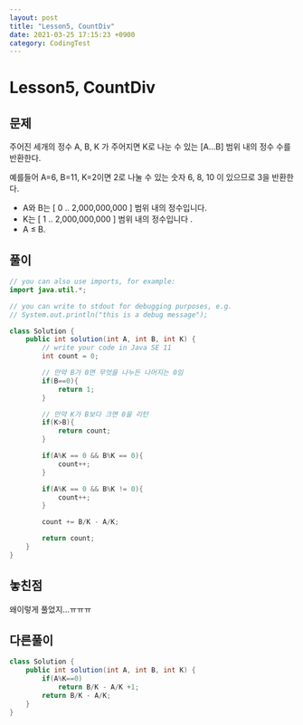 ```yaml
---
layout: post
title: "Lesson5, CountDiv"
date: 2021-03-25 17:15:23 +0900
category: CodingTest
---
```


# Lesson5, CountDiv

## 문제

주어진 세개의 정수 A, B, K 가 주어지면 K로 나눈 수 있는 [A...B] 범위 내의 정수 수를 반환한다.

예를들어 A=6, B=11, K=2이면 2로 나눌 수 있는 숫자 6, 8, 10 이 있으므로 3을 반환한다.

- A와 B는 [ 0 .. 2,000,000,000 ] 범위 내의 정수입니다.
- K는 [ 1 .. 2,000,000,000 ] 범위 내의 정수입니다 .
- A ≤ B.

## 풀이

```java
// you can also use imports, for example:
import java.util.*;

// you can write to stdout for debugging purposes, e.g.
// System.out.println("this is a debug message");

class Solution {
    public int solution(int A, int B, int K) {
        // write your code in Java SE 11
        int count = 0;

        // 만약 B가 0면 무엇을 나누든 나머지는 0임
        if(B==0){
            return 1;
        }

        // 만약 K가 B보다 크면 0을 리턴
        if(K>B){
            return count;
        }

        if(A%K == 0 && B%K == 0){
            count++;
        }

        if(A%K == 0 && B%K != 0){
            count++;
        }

        count += B/K - A/K;

        return count;
    }
}
```

## 놓친점

왜이렇게 풀었지...ㅠㅠㅠ 

## 다른풀이

```java
class Solution {
    public int solution(int A, int B, int K) {
        if(A%K==0)
            return B/K - A/K +1;
        return B/K - A/K;
    }
}
```